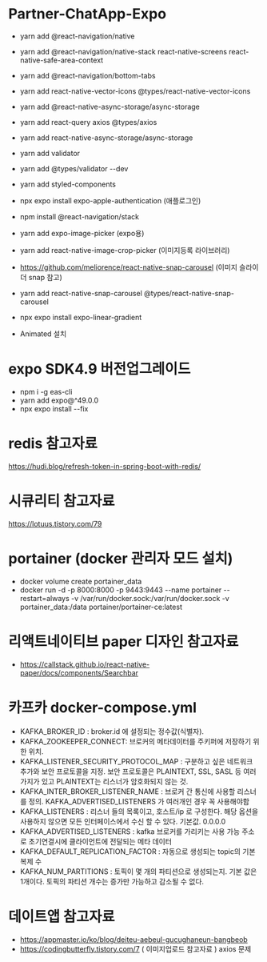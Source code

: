 # Partner-ChatApp-Expo


- yarn add @react-navigation/native 
- yarn add @react-navigation/native-stack react-native-screens react-native-safe-area-context
- yarn add @react-navigation/bottom-tabs
- yarn add react-native-vector-icons @types/react-native-vector-icons
- yarn add @react-native-async-storage/async-storage
- yarn add react-query axios @types/axios
- yarn add react-native-async-storage/async-storage
- yarn add validator
- yarn add @types/validator --dev
- yarn add styled-components 

- npx expo install expo-apple-authentication (애플로그인)
- npm install @react-navigation/stack

- yarn add expo-image-picker (expo용)
- yarn add react-native-image-crop-picker (이미지등록 라이브러리)

- https://github.com/meliorence/react-native-snap-carousel (이미지 슬라이더 snap 참고)
- yarn add react-native-snap-carousel @types/react-native-snap-carousel

- npx expo install expo-linear-gradient

- Animated 설치
# expo SDK4.9 버전업그레이드
- npm i -g eas-cli
- yarn add expo@^49.0.0
- npx expo install --fix


# redis 참고자료
https://hudi.blog/refresh-token-in-spring-boot-with-redis/

# 시큐리티 참고자료
https://lotuus.tistory.com/79


# portainer (docker 관리자 모드 설치)
 - docker volume create portainer_data
 - docker run -d -p 8000:8000 -p 9443:9443 --name portainer --restart=always -v /var/run/docker.sock:/var/run/docker.sock -v portainer_data:/data portainer/portainer-ce:latest


# 리액트네이티브 paper 디자인 참고자료
 - https://callstack.github.io/react-native-paper/docs/components/Searchbar

# 카프카 docker-compose.yml
 - KAFKA_BROKER_ID : broker.id 에 설정되는 정수값(식별자).
 - KAFKA_ZOOKEEPER_CONNECT: 브로커의 메타데이터를 주키퍼에 저장하기 위한 위치.
 - KAFKA_LISTENER_SECURITY_PROTOCOL_MAP : 구분하고 싶은 네트워크 추가와 보안 프로토콜을 지정. 보안 프로토콜은 PLAINTEXT, SSL, SASL 등 여러 가지가 있고 PLAINTEXT는 리스너가 암호화되지 않는 것.
 - KAFKA_INTER_BROKER_LISTENER_NAME : 브로커 간 통신에 사용할 리스너를 정의. KAFKA_ADVERTISED_LISTENERS 가 여러개인 경우 꼭 사용해야함
 - KAFKA_LISTENERS : 리스너 들의 목록이고, 호스트/ip 로 구성한다. 해당 옵션을 사용하지 않으면 모든 인터페이스에서 수신 할 수 있다. 기본값. 0.0.0.0
 - KAFKA_ADVERTISED_LISTENERS : kafka 브로커를 가리키는 사용 가능 주소로 초기연결시에 클라이언트에 전달되는 메타 데이터
 - KAFKA_DEFAULT_REPLICATION_FACTOR : 자동으로 생성되는 topic의 기본 복제 수
 - KAFKA_NUM_PARTITIONS : 토픽이 몇 개의 파티션으로 생성되는지. 기본 값은 1개이다. 토픽의 파티션 개수는 증가만 가능하고 감소될 수 없다.

# 데이트앱 참고자료
- https://appmaster.io/ko/blog/deiteu-aebeul-gucughaneun-bangbeob
- https://codingbutterfly.tistory.com/7 ( 이미지업로드 참고자료 ) axios 문제





